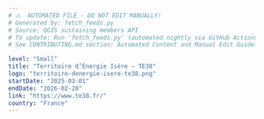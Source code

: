 ```yaml
---
# ⚠️  AUTOMATED FILE - DO NOT EDIT MANUALLY!
# Generated by: fetch_feeds.py
# Source: QGIS sustaining members API
# To update: Run 'fetch_feeds.py' (automated nightly via GitHub Actions)
# See CONTRIBUTING.md section: Automated Content and Manual Edit Guidelines

level: "Small"
title: "Territoire d’Énergie Isère – TE38"
logo: "territoire-denergie-isere-te38.png"
startDate: "2025-03-01"
endDate: "2026-02-28"
link: "https://www.te38.fr/"
country: "France"
---
```

